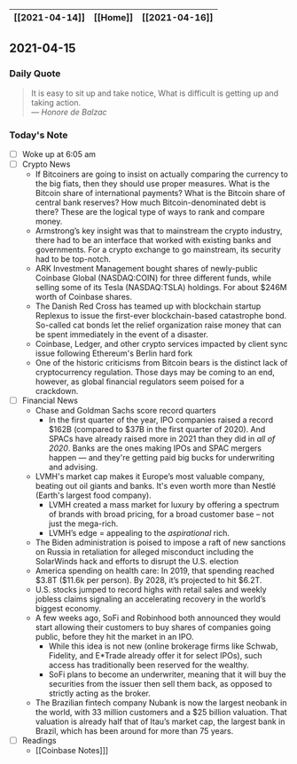 | [[2021-04-14]] | [[Home]] | [[2021-04-16]] |
| :------------: | :------: | :------------: |

## 2021-04-15 

### Daily Quote
> It is easy to sit up and take notice, What is difficult is getting up and taking action.  
> &mdash; <cite>Honore de Balzac</cite>

### Today's Note
- [ ] Woke up at 6:05 am
- [ ] Crypto News
	- If Bitcoiners are going to insist on actually comparing the currency to the big fiats, then they should use proper measures. What is the Bitcoin share of international payments? What is the Bitcoin share of central bank reserves? How much Bitcoin-denominated debt is there? These are the logical type of ways to rank and compare money.
	- Armstrong’s key insight was that to mainstream the crypto industry, there had to be an interface that worked with existing banks and governments. For a crypto exchange to go mainstream, its security had to be top-notch.
	- ARK Investment Management bought shares of newly-public Coinbase Global (NASDAQ:COIN) for three different funds, while selling some of its Tesla (NASDAQ:TSLA) holdings. For about $246M worth of Coinbase shares.
	- The Danish Red Cross has teamed up with blockchain startup Replexus to issue the first-ever blockchain-based catastrophe bond. So-called cat bonds let the relief organization raise money that can be spent immediately in the event of a disaster.
	- Coinbase, Ledger, and other crypto services impacted by client sync issue following Ethereum's Berlin hard fork
	- One of the historic criticisms from Bitcoin bears is the distinct lack of cryptocurrency regulation. Those days may be coming to an end, however, as global financial regulators seem poised for a crackdown.
- [ ] Financial News
	- Chase and Goldman Sachs score record quarters
		- In the first quarter of the year, IPO companies raised a record $162B (compared to $37B in the first quarter of 2020). And SPACs have already raised more in 2021 than they did in _all of 2020_. Banks are the ones making IPOs and SPAC mergers happen — and they're getting paid big bucks for underwriting and advising.
	- LVMH's market cap makes it Europe’s most valuable company, beating out oil giants and banks. It's even worth more than Nestlé (Earth's largest food company).
		- LVMH created a mass market for luxury by offering a spectrum of brands with broad pricing, for a broad customer base – not just the mega-rich.
		- LVMH’s edge = appealing to the _aspirational_ rich.
	- The Biden administration is poised to impose a raft of new sanctions on Russia in retaliation for alleged misconduct including the SolarWinds hack and efforts to disrupt the U.S. election
	- America spending on health care: In 2019, that spending reached \$3.8T (\$11.6k per person). By 2028, it’s projected to hit $6.2T.
	- U.S. stocks jumped to record highs with retail sales and weekly jobless claims signaling an accelerating recovery in the world’s biggest economy.
	- A few weeks ago, SoFi and Robinhood both announced they would start allowing their customers to buy shares of companies going public, before they hit the market in an IPO.
		- While this idea is not new (online brokerage firms like Schwab, Fidelity, and E\*Trade already offer it for select IPOs), such access has traditionally been reserved for the wealthy.
		- SoFi plans to become an underwriter, meaning that it will buy the securities from the issuer then sell them back, as opposed to strictly acting as the broker.
	- The Brazilian fintech company Nubank is now the largest neobank in the world, with 33 million customers and a $25 billion valuation. That valuation is already half that of Itau’s market cap, the largest bank in Brazil, which has been around for more than 75 years.
- [ ] Readings
	- [[Coinbase Notes]]]
